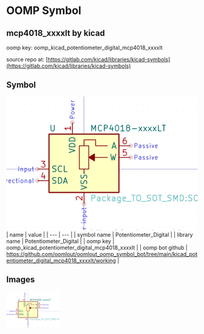 # OOMP Symbol  
## mcp4018_xxxxlt  by kicad  
  
oomp key: oomp_kicad_potentiometer_digital_mcp4018_xxxxlt  
  
source repo at: [https://gitlab.com/kicad/libraries/kicad-symbols](https://gitlab.com/kicad/libraries/kicad-symbols)  
## Symbol  
  
[![working.png](working_600.png)](working.png)  
| name | value | 
| --- | --- | 
| symbol name | Potentiometer_Digital | 
| library name | Potentiometer_Digital | 
| oomp key | oomp_kicad_potentiometer_digital_mcp4018_xxxxlt | 
| oomp bot github | https://github.com/oomlout/oomlout_oomp_symbol_bot/tree/main/kicad_potentiometer_digital_mcp4018_xxxxlt/working | 
## Images  
  
[![working.png](working_140.png)](working.png)  
